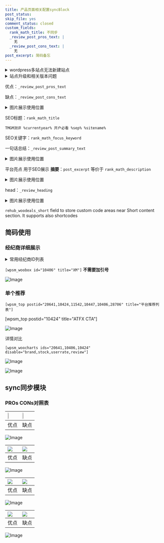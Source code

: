 ```yaml
---
title: 产品页面相关配置syncBlock
post_status: 
skip_file: yes
comment_status: closed
custom_fields:
  rank_math_title: 不同步
  _review_post_pros_text: |
    无
  _review_post_cons_text: |
    无
post_excerpt: 简码备忘
---
```

<details><summary>wordpress多站点无法新建站点</summary>

<li>和报错需要清理cookies一样的原因</li>
<li>wp-config.php里面<code>define( 'SUBDOMAIN_INSTALL', false );//子域名安装</code></li>
<li>新建子站点是用<code>define( 'SUBDOMAIN_INSTALL', true);//子域名安装</code> 完成以后，改成<code>false</code></li>
</details>

<details><summary>站点升级和相关版本问题</summary>

<p>wordpress：5.9.9
woocommerce：7.5.1
出现问题的地方：主题选项里面>><strong>Product layout >>compact style</strong></p>
<p>如何出现没有用过的字段 导致无法保存。先导出配置 然后进行修改，后面再次恢复即可。</p>
<p>出现部分字段无法显示时，需要返回默认布局后，对产品进行保存就好了。</p>
<p></p>
</details>

优点：`_review_post_pros_text`

缺点：`_review_post_cons_text`

<details><summary>图片展示使用位置</summary>

<img src="https://prod-files-secure.s3.us-west-2.amazonaws.com/39ed1227-6d7d-4570-be36-9ccd4a2c4241/f51d3d83-55d4-4bdf-9604-f37ec77ab556/Untitled.png?X-Amz-Algorithm=AWS4-HMAC-SHA256&X-Amz-Content-Sha256=UNSIGNED-PAYLOAD&X-Amz-Credential=ASIAZI2LB46633VFF5AE%2F20250211%2Fus-west-2%2Fs3%2Faws4_request&X-Amz-Date=20250211T105520Z&X-Amz-Expires=3600&X-Amz-Security-Token=IQoJb3JpZ2luX2VjELv%2F%2F%2F%2F%2F%2F%2F%2F%2F%2FwEaCXVzLXdlc3QtMiJHMEUCIQCD7iaMSw9teRlApkp9t%2FsIY8TkSOKt7SRQTwi7pX4xgQIgdz8kbcc4IVDKEj4lElQWHhdM78wC%2B4T30qHzicDw9joqiAQI1P%2F%2F%2F%2F%2F%2F%2F%2F%2F%2FARAAGgw2Mzc0MjMxODM4MDUiDOtIhUHp5YbKLcH3KircAxEaTy85K09lpjawYMAYReuypMuStQjakp9ZPYuXZ8WWhnG3P%2FN%2FeAe%2FeEB0MfwDXYDp2UYXVCfav3DWtRGHc1ZJpOhFkhFcErHyZJd7EF48rtBBi8Ksv7jItd4w7fqVYHkKgEISTKIqWhdPPRGpLfzC%2B6ExVvRX7T711c5BWI7tuIbjLnvYp2BQT7zJIcUeCmW%2Bz980qezP8rSlRTliZz%2FoYzretKZFNGQpO3UeyRnmw%2B2hagKtRssMQJ35QPpFFaKDYOFTtoajRPBgWJmDtcHiufkUlv4a8I5twFNG0Ve4TkLuHLOrq8PJl9R0AhFYBNpPeDNJE0plncpRYfA2A8XSmqnPhFdvuuZDShhyRy7NO6dTY%2BTowAU66Y3ly8vagSn7ZYmvjQDRcuZwD255An%2F3ctCPbqzLTKckYxqJWzajPlk1OGkHq8xV3EKYfQIdMlk49GCmh9KoVPiLxCJV8HBmOCgj9ZQjk%2BTZ8vtHPwW3Nca7jKsKYJlojkswGwYnIYipdhdQNGYn%2BLp%2F7wQKqLQ93jmi51KEvpZkGLAyECDNdEO8S9KwqcHvaYFMEemHMy1encE%2BuRo%2F0pknYwQzE%2BHfv5ea81Irnpc6SU0ClZRrGWiF2ILOPV1qID2GMMTRrL0GOqUBXYt0YfrS%2BwLTonUQz%2F0D9FDflt65b9%2BQH34j7HPVvkDMdYtiWXNsYFz9EJw2OWZImvkQx9R4cjsvGfalrPi58fCmyDm8rbThr71%2BJJjJCDLZFwkBSA2cuq5j7bOqtTW9NJDYNRs%2BzMA9iXsBxPDU1ZXsutlT8eN1rNZ3aCMczV61xqKo7n%2FNfW1LthEKuIezhfgIdiz9yEN0uodSrEz8YELC0K1s&X-Amz-Signature=f4e5858720f8962db0b12974417f0ca1aa40496afd427686b9694f672b028e4a&X-Amz-SignedHeaders=host&x-id=GetObject" alt="Image">
</details>

SEO标题：`rank_math_title`

`TMGM测评 %currentyear% 开户必看 %sep% %sitename%`

SEO关键字：`rank_math_focus_keyword`

一句话总结：`_review_post_summary_text`

<details><summary>图片展示使用位置</summary>

<img src="https://prod-files-secure.s3.us-west-2.amazonaws.com/39ed1227-6d7d-4570-be36-9ccd4a2c4241/4b96a922-296c-4f4e-8630-d1c870cbce01/Untitled.png?X-Amz-Algorithm=AWS4-HMAC-SHA256&X-Amz-Content-Sha256=UNSIGNED-PAYLOAD&X-Amz-Credential=ASIAZI2LB466QXNHSOML%2F20250211%2Fus-west-2%2Fs3%2Faws4_request&X-Amz-Date=20250211T105521Z&X-Amz-Expires=3600&X-Amz-Security-Token=IQoJb3JpZ2luX2VjELv%2F%2F%2F%2F%2F%2F%2F%2F%2F%2FwEaCXVzLXdlc3QtMiJHMEUCIHZHxxl3eG4AGRbc7zFTUgmTKwubMt7YNvKY071Bz9EpAiEAz%2FQD4tsybgpzQOV1ELhvivH0TGkYRT5nqTsKSAwmxpUqiAQI1P%2F%2F%2F%2F%2F%2F%2F%2F%2F%2FARAAGgw2Mzc0MjMxODM4MDUiDJLc0EJkhq1wuDwiRSrcA5b%2F59qR72aefn2lre7iVqHRFXH3kb6MVjlL3wIfEh1cCDS5zqXJAA9tKva9%2B1WVLeLoPjmODflSexDVW8%2BJORUkyote7AhbbhEi7hQ386IFbC3HRzpYve7%2Foc8%2B0WsPWWr5UMXLcuVBIBmwd024kjnsksKye95l%2B5CAAUqRhGhwvyfGT3%2Ff%2BbUdi4LqNEVhS13GLcZqxGmTkZeJK6xk7TGLJBaaOvFtWPiY2Kc4Smo7XoMNR75Q4by%2F1AeST2q9us8fXQeVNke4qU6hvjhHe4Q0yRi9ph0EcnOl6QZDXQlyMWXRA%2FZ8l1xlHPDtxF1eHBaP6nh7S%2BUhbAq%2BEGlqGVPQtKE11vUc2V%2FUMmrmis3%2Ff8j5KDQFViLNawprDWjuxoEcfmuLpURDj2qtz4FMfxL7sJFhrp1jyDauGD7fosQTSTbYKPq3wUoqkjJgyD0gfi4D8l8P8zOcw4khRC7PeyN56PsYjTVJy60hlFAIyn0tPT0M4hprbYSPhExNSUQ8SFFM2f0VOERnaRas%2F1d5l1lkSk%2B6qi1jo0eftt58S9U39%2FMlIlJzfrt%2FYnrx3bAJxdq7uAMzahS8g9Rsi0gPZJ8GOumyXwxnmUCynPp%2BUOJb2mrOziLNOSyFjqbGMJjRrL0GOqUBG94pyVlDVhonCk9GFf48wmKTQNylAjAGfBBPIkOoOBOmR5GCCOfYAdNuYg2lEPERCe%2F6DJ2vV%2FdePPEUPgMYTM2%2BNPuDmVk8RN9sEliBVnFdMNIlRf4meYb8YU8OpThIwBqKhDBlhR663LCQXtefJtNU85mM6AaLMV%2FQR%2BKcnoenFAiFqx0nxPB7jJOcOraEJxWF6umWoQaRTycWisI0ohjF7m89&X-Amz-Signature=7c0a4e585ba994b563d89233dd5f596cacb0abdf2b180b9ab608233ffa47dcd2&X-Amz-SignedHeaders=host&x-id=GetObject" alt="Image">
</details>

平台亮点 用于SEO展示 **摘要**：`post_excerpt`  等价于 `rank_math_description`

<details><summary>图片展示使用位置</summary>

<img src="https://prod-files-secure.s3.us-west-2.amazonaws.com/39ed1227-6d7d-4570-be36-9ccd4a2c4241/1ee11f63-b60a-4dfe-a7a7-d58ff23b5d88/Untitled.png?X-Amz-Algorithm=AWS4-HMAC-SHA256&X-Amz-Content-Sha256=UNSIGNED-PAYLOAD&X-Amz-Credential=ASIAZI2LB466TSAGLGB5%2F20250211%2Fus-west-2%2Fs3%2Faws4_request&X-Amz-Date=20250211T105521Z&X-Amz-Expires=3600&X-Amz-Security-Token=IQoJb3JpZ2luX2VjELv%2F%2F%2F%2F%2F%2F%2F%2F%2F%2FwEaCXVzLXdlc3QtMiJHMEUCIQCt9g%2BTpPLNcTczaKxYDAWjUi8sQB3FUkDel7nzRV123gIgTMxbEbqTBvMxH9am8kZOwMiva5HZzQxk4sSASOMoqBIqiAQI1P%2F%2F%2F%2F%2F%2F%2F%2F%2F%2FARAAGgw2Mzc0MjMxODM4MDUiDMEr1re2ILB%2F0HWy4yrcA9DIuMQ4s0%2FQe%2ByxJibHwb1pUkoCzGPpyeodS7zNCeZ3aXh3DWiN1LOpa89PfDxDg0l7Bf6EppBzQC%2B%2FOJaIyqpqVX57rWp853HRZN8B2VnDo73ECCj4Ztj4JL%2F3PDOyIP5lVQgBKaRswPhCKpIuc1LyM1QeFiBKwYPR2fatd8wtZZJbp3van5ivWNdzzpZ5KsKe18qpifWCquiQPZ%2B6F7UbljSmvSyKluhs%2BbRTIYEUGKfjJ%2B12uBlDJIFa2FBdtKR6wu4fK8wmlYVkFmc1PurYzQdUuarVKpsPmvGxRFRKVrmu6EHdjZ7sKxG4IF%2BhA9uANPEWuMKyRwWO3gouv5TgIOsweyRVMOrcPWEmWUvpyPVSNJmhUtu3PS5Yt%2BRwFAxLjB04YJrAXV4ImCwBxL3X09z%2F1ztD8rUZhsn5GfAfcb40nCgReyngwhTioXEnD1VbInfmYfeIf62MOf2NduYZUMaheJ9jqC7mXA2tX%2BkC7hT1OlSnif%2F%2FHgGbHGolEV2WPKYlF0JGD4DWHtPrjS02TkDQ3r5JD3Qv5RCQWichUaw3dP2qmCdIxG%2BlBperbV376d1jCY8giAgBcyZKur1Ho%2FDqFES8%2BDIWV3xHQjC%2FaJmjqmxfFiQp8ai2MP%2FRrL0GOqUBCK1Wb%2FcSidu3hU619kjzgeubkIqiheLCUQW4V4%2B1PVouWVpV8GM3UdIOpW1sWhrYXB1ftXCxNImJ%2F1kWEbmdKHJ7zwPmiZYO5XtszZjWpE5zGjJVUMLsXo86aGQQQBO2vo3Aha%2FjkWlm5Qp93Na2FBL%2FzT0Ytkzi9Jyua9lH856fJX09gMlPiZe%2BsSe45DSBWADtHLF5lEeJgRmeksG48gX0VPOi&X-Amz-Signature=21c9f1244d685b2c385006233e0d5379f76ec94848a379f6b5e949cd83e9557a&X-Amz-SignedHeaders=host&x-id=GetObject" alt="Image">
<img src="https://prod-files-secure.s3.us-west-2.amazonaws.com/39ed1227-6d7d-4570-be36-9ccd4a2c4241/ad4118b5-78d8-4fbe-801e-3b29b5d99c01/Untitled.png?X-Amz-Algorithm=AWS4-HMAC-SHA256&X-Amz-Content-Sha256=UNSIGNED-PAYLOAD&X-Amz-Credential=ASIAZI2LB466TSAGLGB5%2F20250211%2Fus-west-2%2Fs3%2Faws4_request&X-Amz-Date=20250211T105521Z&X-Amz-Expires=3600&X-Amz-Security-Token=IQoJb3JpZ2luX2VjELv%2F%2F%2F%2F%2F%2F%2F%2F%2F%2FwEaCXVzLXdlc3QtMiJHMEUCIQCt9g%2BTpPLNcTczaKxYDAWjUi8sQB3FUkDel7nzRV123gIgTMxbEbqTBvMxH9am8kZOwMiva5HZzQxk4sSASOMoqBIqiAQI1P%2F%2F%2F%2F%2F%2F%2F%2F%2F%2FARAAGgw2Mzc0MjMxODM4MDUiDMEr1re2ILB%2F0HWy4yrcA9DIuMQ4s0%2FQe%2ByxJibHwb1pUkoCzGPpyeodS7zNCeZ3aXh3DWiN1LOpa89PfDxDg0l7Bf6EppBzQC%2B%2FOJaIyqpqVX57rWp853HRZN8B2VnDo73ECCj4Ztj4JL%2F3PDOyIP5lVQgBKaRswPhCKpIuc1LyM1QeFiBKwYPR2fatd8wtZZJbp3van5ivWNdzzpZ5KsKe18qpifWCquiQPZ%2B6F7UbljSmvSyKluhs%2BbRTIYEUGKfjJ%2B12uBlDJIFa2FBdtKR6wu4fK8wmlYVkFmc1PurYzQdUuarVKpsPmvGxRFRKVrmu6EHdjZ7sKxG4IF%2BhA9uANPEWuMKyRwWO3gouv5TgIOsweyRVMOrcPWEmWUvpyPVSNJmhUtu3PS5Yt%2BRwFAxLjB04YJrAXV4ImCwBxL3X09z%2F1ztD8rUZhsn5GfAfcb40nCgReyngwhTioXEnD1VbInfmYfeIf62MOf2NduYZUMaheJ9jqC7mXA2tX%2BkC7hT1OlSnif%2F%2FHgGbHGolEV2WPKYlF0JGD4DWHtPrjS02TkDQ3r5JD3Qv5RCQWichUaw3dP2qmCdIxG%2BlBperbV376d1jCY8giAgBcyZKur1Ho%2FDqFES8%2BDIWV3xHQjC%2FaJmjqmxfFiQp8ai2MP%2FRrL0GOqUBCK1Wb%2FcSidu3hU619kjzgeubkIqiheLCUQW4V4%2B1PVouWVpV8GM3UdIOpW1sWhrYXB1ftXCxNImJ%2F1kWEbmdKHJ7zwPmiZYO5XtszZjWpE5zGjJVUMLsXo86aGQQQBO2vo3Aha%2FjkWlm5Qp93Na2FBL%2FzT0Ytkzi9Jyua9lH856fJX09gMlPiZe%2BsSe45DSBWADtHLF5lEeJgRmeksG48gX0VPOi&X-Amz-Signature=9f98a74c3396b77da2a62ba01ae9ec6aec9ff02ed249f7f58566b8965763ad0c&X-Amz-SignedHeaders=host&x-id=GetObject" alt="Image">
<img src="https://prod-files-secure.s3.us-west-2.amazonaws.com/39ed1227-6d7d-4570-be36-9ccd4a2c4241/a38cf7c9-a79c-4b64-9e94-13589fe0758b/Untitled.png?X-Amz-Algorithm=AWS4-HMAC-SHA256&X-Amz-Content-Sha256=UNSIGNED-PAYLOAD&X-Amz-Credential=ASIAZI2LB466TSAGLGB5%2F20250211%2Fus-west-2%2Fs3%2Faws4_request&X-Amz-Date=20250211T105521Z&X-Amz-Expires=3600&X-Amz-Security-Token=IQoJb3JpZ2luX2VjELv%2F%2F%2F%2F%2F%2F%2F%2F%2F%2FwEaCXVzLXdlc3QtMiJHMEUCIQCt9g%2BTpPLNcTczaKxYDAWjUi8sQB3FUkDel7nzRV123gIgTMxbEbqTBvMxH9am8kZOwMiva5HZzQxk4sSASOMoqBIqiAQI1P%2F%2F%2F%2F%2F%2F%2F%2F%2F%2FARAAGgw2Mzc0MjMxODM4MDUiDMEr1re2ILB%2F0HWy4yrcA9DIuMQ4s0%2FQe%2ByxJibHwb1pUkoCzGPpyeodS7zNCeZ3aXh3DWiN1LOpa89PfDxDg0l7Bf6EppBzQC%2B%2FOJaIyqpqVX57rWp853HRZN8B2VnDo73ECCj4Ztj4JL%2F3PDOyIP5lVQgBKaRswPhCKpIuc1LyM1QeFiBKwYPR2fatd8wtZZJbp3van5ivWNdzzpZ5KsKe18qpifWCquiQPZ%2B6F7UbljSmvSyKluhs%2BbRTIYEUGKfjJ%2B12uBlDJIFa2FBdtKR6wu4fK8wmlYVkFmc1PurYzQdUuarVKpsPmvGxRFRKVrmu6EHdjZ7sKxG4IF%2BhA9uANPEWuMKyRwWO3gouv5TgIOsweyRVMOrcPWEmWUvpyPVSNJmhUtu3PS5Yt%2BRwFAxLjB04YJrAXV4ImCwBxL3X09z%2F1ztD8rUZhsn5GfAfcb40nCgReyngwhTioXEnD1VbInfmYfeIf62MOf2NduYZUMaheJ9jqC7mXA2tX%2BkC7hT1OlSnif%2F%2FHgGbHGolEV2WPKYlF0JGD4DWHtPrjS02TkDQ3r5JD3Qv5RCQWichUaw3dP2qmCdIxG%2BlBperbV376d1jCY8giAgBcyZKur1Ho%2FDqFES8%2BDIWV3xHQjC%2FaJmjqmxfFiQp8ai2MP%2FRrL0GOqUBCK1Wb%2FcSidu3hU619kjzgeubkIqiheLCUQW4V4%2B1PVouWVpV8GM3UdIOpW1sWhrYXB1ftXCxNImJ%2F1kWEbmdKHJ7zwPmiZYO5XtszZjWpE5zGjJVUMLsXo86aGQQQBO2vo3Aha%2FjkWlm5Qp93Na2FBL%2FzT0Ytkzi9Jyua9lH856fJX09gMlPiZe%2BsSe45DSBWADtHLF5lEeJgRmeksG48gX0VPOi&X-Amz-Signature=b060c953ceb76f613f505632b5d0af8000845f5de32e399face7cf1a26fb3978&X-Amz-SignedHeaders=host&x-id=GetObject" alt="Image">
<img src="https://prod-files-secure.s3.us-west-2.amazonaws.com/39ed1227-6d7d-4570-be36-9ccd4a2c4241/7da6fc1e-d2ac-42ae-8c75-cb5749aa18f6/Untitled.png?X-Amz-Algorithm=AWS4-HMAC-SHA256&X-Amz-Content-Sha256=UNSIGNED-PAYLOAD&X-Amz-Credential=ASIAZI2LB466TSAGLGB5%2F20250211%2Fus-west-2%2Fs3%2Faws4_request&X-Amz-Date=20250211T105521Z&X-Amz-Expires=3600&X-Amz-Security-Token=IQoJb3JpZ2luX2VjELv%2F%2F%2F%2F%2F%2F%2F%2F%2F%2FwEaCXVzLXdlc3QtMiJHMEUCIQCt9g%2BTpPLNcTczaKxYDAWjUi8sQB3FUkDel7nzRV123gIgTMxbEbqTBvMxH9am8kZOwMiva5HZzQxk4sSASOMoqBIqiAQI1P%2F%2F%2F%2F%2F%2F%2F%2F%2F%2FARAAGgw2Mzc0MjMxODM4MDUiDMEr1re2ILB%2F0HWy4yrcA9DIuMQ4s0%2FQe%2ByxJibHwb1pUkoCzGPpyeodS7zNCeZ3aXh3DWiN1LOpa89PfDxDg0l7Bf6EppBzQC%2B%2FOJaIyqpqVX57rWp853HRZN8B2VnDo73ECCj4Ztj4JL%2F3PDOyIP5lVQgBKaRswPhCKpIuc1LyM1QeFiBKwYPR2fatd8wtZZJbp3van5ivWNdzzpZ5KsKe18qpifWCquiQPZ%2B6F7UbljSmvSyKluhs%2BbRTIYEUGKfjJ%2B12uBlDJIFa2FBdtKR6wu4fK8wmlYVkFmc1PurYzQdUuarVKpsPmvGxRFRKVrmu6EHdjZ7sKxG4IF%2BhA9uANPEWuMKyRwWO3gouv5TgIOsweyRVMOrcPWEmWUvpyPVSNJmhUtu3PS5Yt%2BRwFAxLjB04YJrAXV4ImCwBxL3X09z%2F1ztD8rUZhsn5GfAfcb40nCgReyngwhTioXEnD1VbInfmYfeIf62MOf2NduYZUMaheJ9jqC7mXA2tX%2BkC7hT1OlSnif%2F%2FHgGbHGolEV2WPKYlF0JGD4DWHtPrjS02TkDQ3r5JD3Qv5RCQWichUaw3dP2qmCdIxG%2BlBperbV376d1jCY8giAgBcyZKur1Ho%2FDqFES8%2BDIWV3xHQjC%2FaJmjqmxfFiQp8ai2MP%2FRrL0GOqUBCK1Wb%2FcSidu3hU619kjzgeubkIqiheLCUQW4V4%2B1PVouWVpV8GM3UdIOpW1sWhrYXB1ftXCxNImJ%2F1kWEbmdKHJ7zwPmiZYO5XtszZjWpE5zGjJVUMLsXo86aGQQQBO2vo3Aha%2FjkWlm5Qp93Na2FBL%2FzT0Ytkzi9Jyua9lH856fJX09gMlPiZe%2BsSe45DSBWADtHLF5lEeJgRmeksG48gX0VPOi&X-Amz-Signature=8cce5675367c26b44e06ac2df025a3aa60df130e54176ae07d854f1e24159860&X-Amz-SignedHeaders=host&x-id=GetObject" alt="Image">
<img src="https://prod-files-secure.s3.us-west-2.amazonaws.com/39ed1227-6d7d-4570-be36-9ccd4a2c4241/7e97f40a-eaee-47f5-b2f9-475f96808fa7/Untitled.png?X-Amz-Algorithm=AWS4-HMAC-SHA256&X-Amz-Content-Sha256=UNSIGNED-PAYLOAD&X-Amz-Credential=ASIAZI2LB466TSAGLGB5%2F20250211%2Fus-west-2%2Fs3%2Faws4_request&X-Amz-Date=20250211T105521Z&X-Amz-Expires=3600&X-Amz-Security-Token=IQoJb3JpZ2luX2VjELv%2F%2F%2F%2F%2F%2F%2F%2F%2F%2FwEaCXVzLXdlc3QtMiJHMEUCIQCt9g%2BTpPLNcTczaKxYDAWjUi8sQB3FUkDel7nzRV123gIgTMxbEbqTBvMxH9am8kZOwMiva5HZzQxk4sSASOMoqBIqiAQI1P%2F%2F%2F%2F%2F%2F%2F%2F%2F%2FARAAGgw2Mzc0MjMxODM4MDUiDMEr1re2ILB%2F0HWy4yrcA9DIuMQ4s0%2FQe%2ByxJibHwb1pUkoCzGPpyeodS7zNCeZ3aXh3DWiN1LOpa89PfDxDg0l7Bf6EppBzQC%2B%2FOJaIyqpqVX57rWp853HRZN8B2VnDo73ECCj4Ztj4JL%2F3PDOyIP5lVQgBKaRswPhCKpIuc1LyM1QeFiBKwYPR2fatd8wtZZJbp3van5ivWNdzzpZ5KsKe18qpifWCquiQPZ%2B6F7UbljSmvSyKluhs%2BbRTIYEUGKfjJ%2B12uBlDJIFa2FBdtKR6wu4fK8wmlYVkFmc1PurYzQdUuarVKpsPmvGxRFRKVrmu6EHdjZ7sKxG4IF%2BhA9uANPEWuMKyRwWO3gouv5TgIOsweyRVMOrcPWEmWUvpyPVSNJmhUtu3PS5Yt%2BRwFAxLjB04YJrAXV4ImCwBxL3X09z%2F1ztD8rUZhsn5GfAfcb40nCgReyngwhTioXEnD1VbInfmYfeIf62MOf2NduYZUMaheJ9jqC7mXA2tX%2BkC7hT1OlSnif%2F%2FHgGbHGolEV2WPKYlF0JGD4DWHtPrjS02TkDQ3r5JD3Qv5RCQWichUaw3dP2qmCdIxG%2BlBperbV376d1jCY8giAgBcyZKur1Ho%2FDqFES8%2BDIWV3xHQjC%2FaJmjqmxfFiQp8ai2MP%2FRrL0GOqUBCK1Wb%2FcSidu3hU619kjzgeubkIqiheLCUQW4V4%2B1PVouWVpV8GM3UdIOpW1sWhrYXB1ftXCxNImJ%2F1kWEbmdKHJ7zwPmiZYO5XtszZjWpE5zGjJVUMLsXo86aGQQQBO2vo3Aha%2FjkWlm5Qp93Na2FBL%2FzT0Ytkzi9Jyua9lH856fJX09gMlPiZe%2BsSe45DSBWADtHLF5lEeJgRmeksG48gX0VPOi&X-Amz-Signature=5db74aed5cc0b45f980ef14d4ff209b5110b0885f713a9d4e91be667ecc7607d&X-Amz-SignedHeaders=host&x-id=GetObject" alt="Image">
</details>

head：`_review_heading`

<details><summary>图片展示使用位置</summary>

<img src="https://prod-files-secure.s3.us-west-2.amazonaws.com/39ed1227-6d7d-4570-be36-9ccd4a2c4241/3a4650ad-9887-415c-889a-edd51fa54f27/Untitled.png?X-Amz-Algorithm=AWS4-HMAC-SHA256&X-Amz-Content-Sha256=UNSIGNED-PAYLOAD&X-Amz-Credential=ASIAZI2LB4664OKR2U75%2F20250211%2Fus-west-2%2Fs3%2Faws4_request&X-Amz-Date=20250211T105522Z&X-Amz-Expires=3600&X-Amz-Security-Token=IQoJb3JpZ2luX2VjELv%2F%2F%2F%2F%2F%2F%2F%2F%2F%2FwEaCXVzLXdlc3QtMiJGMEQCIEptuVDJi3OTjeSHrF79RxHA817h6HVRwNYI%2FudEd5QDAiBY9K3GrK2Ls3d0XLYPoiNGbOIHYhnXz2%2FYc3eEhDpFZiqIBAjU%2F%2F%2F%2F%2F%2F%2F%2F%2F%2F8BEAAaDDYzNzQyMzE4MzgwNSIMMA0a3wggvGnVgckVKtwDKp41%2F%2Fz89EYicbvoBAsToL1sHZoLqqBQNYOzIf3htmzZptTtIkDRfHX1VUs0vupM8irbmiGF3eGS6h%2FcN1Tn6%2FSuO0OpMrmfPM0jX2ofG49F3UuCivSDgoGi1shJl5dlKWCE6Chu7a83Lqi73tk59NEk%2Bw%2BUW2JZ9Zu28B9E%2BKsNnTFfibvRAHvUxe6L58RHemF2tYvrDi4CwdVNOoCZrzuSE0MjVN5xDkLtv6qJouiUaxz5oLsIGUcpNvt17cu4bb3n%2BK09Kbrrn0C%2FYwc8vQHUT%2FElygeyjRnieqZab6XCGk9UQQ5O8GJ7YqQoDyki5oKdie2AZI21TDYI0oeu%2BGfxfIOr3yQWZfYU43B4yyqjS%2BBqKmBpKzGZERhba%2B4eiL1FgUhRIvSTRZX7wyLzxEKl1pRTiWnuLMSQmudmP00uc6F9dAOvloyg9mbsPxcdvcSnJsVmxUwfx5aGkXubN30JYVJ10TpICV2DrE5c3b5nuGTFkrkFgtoXlNCSEQeNGx679HQ2cDmJ%2FBM%2BACb6pAebTHBVeDaEIz3eu%2FwjbgVJSYUCRQ8f04DV321lLHUN6GprRq5NNZkfxMkwXyEcD6nD%2Bw%2FJFrUtUaBERkZ0DAZ2ynvzLgNl94O3BD8w4NGsvQY6pgFIJW11VhKhEew6Gn4zKcRGW4UB0Q%2FjnG0%2BmjvxCFs7f7tI5Cl5dlIQhAmUt%2FFuwHVl1q%2B4201wWDjete7Ly6Cwj1WOfWafOb9lbNCO581%2ByPVNk8Wg0ZAthxtZTFXY8rwLIj8dSQj6XH%2FDuL3zS6KDwV8J0z%2BkoWRm6CHYrurxI8X3kihrv4FEus0JLdHIDTLusBNEGahBmj0I5saF1fDycU4BfnkA&X-Amz-Signature=977abb465f764a59d3c0f18ecb76f5da126e3ff6a226d63d0939ded95e75a26b&X-Amz-SignedHeaders=host&x-id=GetObject" alt="Image">
</details>

`rehub_woodeals_short`	field to store custom code areas near Short content section. It supports also shortcodes



## 简码使用

### 经纪商详细展示

<details><summary>常用经纪商ID列表</summary>

<pre><code class="php">嘉盛 ===> 20641  [wpsm_woobox id="20641" title="嘉盛"]
易信easymarkets ===> 11542  [wpsm_woobox id="11542" title="易信easymarkets"]
ATFX外汇 ===> 10424  [wpsm_woobox id="10424" title="ATFX"]
XM ===> 10406  [wpsm_woobox id="10406" title="XM"]
TMGM ===> 29622  [wpsm_woobox id="29622" title="TMGM"]
HYCM ===> 10447  [wpsm_woobox id="10447" title="HYCM"]
fpmarkets澳福外汇 ===> 20639  [wpsm_woobox id="20639" title="fpmarkets澳福外汇"]</code></pre>
</details>

`[wpsm_woobox id="10406" title="XM"]` **不需要加引号**

![Image](https://prod-files-secure.s3.us-west-2.amazonaws.com/39ed1227-6d7d-4570-be36-9ccd4a2c4241/4f898f9d-0fa7-4e43-acd3-ac6bc7be575a/Untitled.png?X-Amz-Algorithm=AWS4-HMAC-SHA256&X-Amz-Content-Sha256=UNSIGNED-PAYLOAD&X-Amz-Credential=ASIAZI2LB4666IT3NTRC%2F20250211%2Fus-west-2%2Fs3%2Faws4_request&X-Amz-Date=20250211T105519Z&X-Amz-Expires=3600&X-Amz-Security-Token=IQoJb3JpZ2luX2VjELv%2F%2F%2F%2F%2F%2F%2F%2F%2F%2FwEaCXVzLXdlc3QtMiJIMEYCIQDez5ZjfJ63FzHM%2FHqvJFJKU5bTXTpuEQVPyPIXLJirYwIhAOl7zGCxseneBt%2B26U%2FgK6uZcFy%2B%2BjN%2FqPq9zB0dsxq7KogECNT%2F%2F%2F%2F%2F%2F%2F%2F%2F%2FwEQABoMNjM3NDIzMTgzODA1Igw8G3AE9kjY0DGX3k4q3ANbWJfJzRDh1pcwrYKWBEOcm2Mvdnkye2la%2FLfPwZNr9blLQlroW4eef9YZ5P0HWIijCspbSsnH%2BRwgoU0V2nRVX6ZaaMzylzNKOGEWzZawRQZwl3hrnJC18wWEei4QbwmJm8PvtuGWDKLWkmr70S7TJK4sP57dckpNZhnrpsWsKbA3i5ykw82gVt0k0prSGoDCC31aw1DsCIBiZy%2Bn8SRZm37U3QAK9vmWn0ih508RjfRsZmQFG3l1ZnU7z1GRZghyxZn3vF86vQcyntqAjkr%2FEcU%2BOf7sIsRxaZgLi1Ui%2FE5NTCvhXuOnCcmWDOkVNNsJ%2BWPWzEbzP9LMh%2F%2FZzsMa0gRQsMG664fyZpWEIEx%2BRbm2bJxNaGypwisX%2FMwKJSmCNCenaLB9Wwewx5%2FoU3dh4X2NhRTBPpBfo%2Bf6wIzXDEHyPZdGir5Dzg2ZskHNyVIijKKSuffbMHT27S4uHM5dJJKD5%2FxL6iAS26qYFrBEykv%2Bl2xTUUGiU0mQGX%2FZ10%2FklhPC7yQyrHVIbmaEd7RGD0iBwA2zEssi5zd50l%2FO1otf9M4mDcP%2BtMD3PYdmcc7zLCP8vqxnWht5DyyJSpbHtDJC8e%2F5blpv9q%2BlQuQgj5JA33kDzcMCVy50HjDd0ay9BjqkAePGTKFSEF0yc7mR13hPIk95ZaVjqYIflx7k5jH7mPSdvOAlkdq8K5PV7qh%2B1PQuHwxH1686%2FT967FfuLZWENPmznRicjhNyNp7PCXy2jEJTnt2RUkHzP%2FV3CyVf%2Fo0HGO6kwHSq1IS57L2wcq4k5Et%2Fal9jiSbqQryZh07SONVT7VCAMZn9gSbcGOtuRbTUR96fEHrui%2F70OU33nqLSl%2FCj3ekc&X-Amz-Signature=60d2b74025406cd1d5838c03430b54357a9d69f467932b4a9f2fe51699a76b0a&X-Amz-SignedHeaders=host&x-id=GetObject)

### 单个推荐
`[wpsm_top postid="20641,10424,11542,10447,10406,28706" title="平台推荐列表"]`

[wpsm_top postid="10424" title="ATFX CTA"]

![Image](https://prod-files-secure.s3.us-west-2.amazonaws.com/39ed1227-6d7d-4570-be36-9ccd4a2c4241/5ac620dc-51a8-48b6-b55d-91f47299193c/Untitled.png?X-Amz-Algorithm=AWS4-HMAC-SHA256&X-Amz-Content-Sha256=UNSIGNED-PAYLOAD&X-Amz-Credential=ASIAZI2LB4666IT3NTRC%2F20250211%2Fus-west-2%2Fs3%2Faws4_request&X-Amz-Date=20250211T105519Z&X-Amz-Expires=3600&X-Amz-Security-Token=IQoJb3JpZ2luX2VjELv%2F%2F%2F%2F%2F%2F%2F%2F%2F%2FwEaCXVzLXdlc3QtMiJIMEYCIQDez5ZjfJ63FzHM%2FHqvJFJKU5bTXTpuEQVPyPIXLJirYwIhAOl7zGCxseneBt%2B26U%2FgK6uZcFy%2B%2BjN%2FqPq9zB0dsxq7KogECNT%2F%2F%2F%2F%2F%2F%2F%2F%2F%2FwEQABoMNjM3NDIzMTgzODA1Igw8G3AE9kjY0DGX3k4q3ANbWJfJzRDh1pcwrYKWBEOcm2Mvdnkye2la%2FLfPwZNr9blLQlroW4eef9YZ5P0HWIijCspbSsnH%2BRwgoU0V2nRVX6ZaaMzylzNKOGEWzZawRQZwl3hrnJC18wWEei4QbwmJm8PvtuGWDKLWkmr70S7TJK4sP57dckpNZhnrpsWsKbA3i5ykw82gVt0k0prSGoDCC31aw1DsCIBiZy%2Bn8SRZm37U3QAK9vmWn0ih508RjfRsZmQFG3l1ZnU7z1GRZghyxZn3vF86vQcyntqAjkr%2FEcU%2BOf7sIsRxaZgLi1Ui%2FE5NTCvhXuOnCcmWDOkVNNsJ%2BWPWzEbzP9LMh%2F%2FZzsMa0gRQsMG664fyZpWEIEx%2BRbm2bJxNaGypwisX%2FMwKJSmCNCenaLB9Wwewx5%2FoU3dh4X2NhRTBPpBfo%2Bf6wIzXDEHyPZdGir5Dzg2ZskHNyVIijKKSuffbMHT27S4uHM5dJJKD5%2FxL6iAS26qYFrBEykv%2Bl2xTUUGiU0mQGX%2FZ10%2FklhPC7yQyrHVIbmaEd7RGD0iBwA2zEssi5zd50l%2FO1otf9M4mDcP%2BtMD3PYdmcc7zLCP8vqxnWht5DyyJSpbHtDJC8e%2F5blpv9q%2BlQuQgj5JA33kDzcMCVy50HjDd0ay9BjqkAePGTKFSEF0yc7mR13hPIk95ZaVjqYIflx7k5jH7mPSdvOAlkdq8K5PV7qh%2B1PQuHwxH1686%2FT967FfuLZWENPmznRicjhNyNp7PCXy2jEJTnt2RUkHzP%2FV3CyVf%2Fo0HGO6kwHSq1IS57L2wcq4k5Et%2Fal9jiSbqQryZh07SONVT7VCAMZn9gSbcGOtuRbTUR96fEHrui%2F70OU33nqLSl%2FCj3ekc&X-Amz-Signature=857a8394f1c5c293953375c86ab67abce0233b52b0c71cdccb73a5aea718eadc&X-Amz-SignedHeaders=host&x-id=GetObject)

详情对比

`[wpsm_woocharts ids="20641,10406,10424" disable="brand,stock,userrate,review"]`

![Image](https://prod-files-secure.s3.us-west-2.amazonaws.com/39ed1227-6d7d-4570-be36-9ccd4a2c4241/bf3ba45f-b9f3-4295-8aef-b4a495fd25f4/Untitled.png?X-Amz-Algorithm=AWS4-HMAC-SHA256&X-Amz-Content-Sha256=UNSIGNED-PAYLOAD&X-Amz-Credential=ASIAZI2LB4666IT3NTRC%2F20250211%2Fus-west-2%2Fs3%2Faws4_request&X-Amz-Date=20250211T105519Z&X-Amz-Expires=3600&X-Amz-Security-Token=IQoJb3JpZ2luX2VjELv%2F%2F%2F%2F%2F%2F%2F%2F%2F%2FwEaCXVzLXdlc3QtMiJIMEYCIQDez5ZjfJ63FzHM%2FHqvJFJKU5bTXTpuEQVPyPIXLJirYwIhAOl7zGCxseneBt%2B26U%2FgK6uZcFy%2B%2BjN%2FqPq9zB0dsxq7KogECNT%2F%2F%2F%2F%2F%2F%2F%2F%2F%2FwEQABoMNjM3NDIzMTgzODA1Igw8G3AE9kjY0DGX3k4q3ANbWJfJzRDh1pcwrYKWBEOcm2Mvdnkye2la%2FLfPwZNr9blLQlroW4eef9YZ5P0HWIijCspbSsnH%2BRwgoU0V2nRVX6ZaaMzylzNKOGEWzZawRQZwl3hrnJC18wWEei4QbwmJm8PvtuGWDKLWkmr70S7TJK4sP57dckpNZhnrpsWsKbA3i5ykw82gVt0k0prSGoDCC31aw1DsCIBiZy%2Bn8SRZm37U3QAK9vmWn0ih508RjfRsZmQFG3l1ZnU7z1GRZghyxZn3vF86vQcyntqAjkr%2FEcU%2BOf7sIsRxaZgLi1Ui%2FE5NTCvhXuOnCcmWDOkVNNsJ%2BWPWzEbzP9LMh%2F%2FZzsMa0gRQsMG664fyZpWEIEx%2BRbm2bJxNaGypwisX%2FMwKJSmCNCenaLB9Wwewx5%2FoU3dh4X2NhRTBPpBfo%2Bf6wIzXDEHyPZdGir5Dzg2ZskHNyVIijKKSuffbMHT27S4uHM5dJJKD5%2FxL6iAS26qYFrBEykv%2Bl2xTUUGiU0mQGX%2FZ10%2FklhPC7yQyrHVIbmaEd7RGD0iBwA2zEssi5zd50l%2FO1otf9M4mDcP%2BtMD3PYdmcc7zLCP8vqxnWht5DyyJSpbHtDJC8e%2F5blpv9q%2BlQuQgj5JA33kDzcMCVy50HjDd0ay9BjqkAePGTKFSEF0yc7mR13hPIk95ZaVjqYIflx7k5jH7mPSdvOAlkdq8K5PV7qh%2B1PQuHwxH1686%2FT967FfuLZWENPmznRicjhNyNp7PCXy2jEJTnt2RUkHzP%2FV3CyVf%2Fo0HGO6kwHSq1IS57L2wcq4k5Et%2Fal9jiSbqQryZh07SONVT7VCAMZn9gSbcGOtuRbTUR96fEHrui%2F70OU33nqLSl%2FCj3ekc&X-Amz-Signature=62974b114cc0f306a18efe9850a4a3aacbc4ebb019a383de3fd0098e93c00f15&X-Amz-SignedHeaders=host&x-id=GetObject)

![Image](https://prod-files-secure.s3.us-west-2.amazonaws.com/39ed1227-6d7d-4570-be36-9ccd4a2c4241/30bc56ef-f383-4b48-9768-2ebc9e436ec0/Untitled.png?X-Amz-Algorithm=AWS4-HMAC-SHA256&X-Amz-Content-Sha256=UNSIGNED-PAYLOAD&X-Amz-Credential=ASIAZI2LB4666IT3NTRC%2F20250211%2Fus-west-2%2Fs3%2Faws4_request&X-Amz-Date=20250211T105519Z&X-Amz-Expires=3600&X-Amz-Security-Token=IQoJb3JpZ2luX2VjELv%2F%2F%2F%2F%2F%2F%2F%2F%2F%2FwEaCXVzLXdlc3QtMiJIMEYCIQDez5ZjfJ63FzHM%2FHqvJFJKU5bTXTpuEQVPyPIXLJirYwIhAOl7zGCxseneBt%2B26U%2FgK6uZcFy%2B%2BjN%2FqPq9zB0dsxq7KogECNT%2F%2F%2F%2F%2F%2F%2F%2F%2F%2FwEQABoMNjM3NDIzMTgzODA1Igw8G3AE9kjY0DGX3k4q3ANbWJfJzRDh1pcwrYKWBEOcm2Mvdnkye2la%2FLfPwZNr9blLQlroW4eef9YZ5P0HWIijCspbSsnH%2BRwgoU0V2nRVX6ZaaMzylzNKOGEWzZawRQZwl3hrnJC18wWEei4QbwmJm8PvtuGWDKLWkmr70S7TJK4sP57dckpNZhnrpsWsKbA3i5ykw82gVt0k0prSGoDCC31aw1DsCIBiZy%2Bn8SRZm37U3QAK9vmWn0ih508RjfRsZmQFG3l1ZnU7z1GRZghyxZn3vF86vQcyntqAjkr%2FEcU%2BOf7sIsRxaZgLi1Ui%2FE5NTCvhXuOnCcmWDOkVNNsJ%2BWPWzEbzP9LMh%2F%2FZzsMa0gRQsMG664fyZpWEIEx%2BRbm2bJxNaGypwisX%2FMwKJSmCNCenaLB9Wwewx5%2FoU3dh4X2NhRTBPpBfo%2Bf6wIzXDEHyPZdGir5Dzg2ZskHNyVIijKKSuffbMHT27S4uHM5dJJKD5%2FxL6iAS26qYFrBEykv%2Bl2xTUUGiU0mQGX%2FZ10%2FklhPC7yQyrHVIbmaEd7RGD0iBwA2zEssi5zd50l%2FO1otf9M4mDcP%2BtMD3PYdmcc7zLCP8vqxnWht5DyyJSpbHtDJC8e%2F5blpv9q%2BlQuQgj5JA33kDzcMCVy50HjDd0ay9BjqkAePGTKFSEF0yc7mR13hPIk95ZaVjqYIflx7k5jH7mPSdvOAlkdq8K5PV7qh%2B1PQuHwxH1686%2FT967FfuLZWENPmznRicjhNyNp7PCXy2jEJTnt2RUkHzP%2FV3CyVf%2Fo0HGO6kwHSq1IS57L2wcq4k5Et%2Fal9jiSbqQryZh07SONVT7VCAMZn9gSbcGOtuRbTUR96fEHrui%2F70OU33nqLSl%2FCj3ekc&X-Amz-Signature=17be2b568e352723760fde2dbe5783e46e94819775d3d260f7460be622ee7179&X-Amz-SignedHeaders=host&x-id=GetObject)

## sync同步模块

### PROs CONs对照表

| <img src="https://cdn.ifttt.fun/gh/jarlin8/OSS@main/icons/customize/pros.svg" height="auto" width="37.3%"> | <img src="https://cdn.ifttt.fun/gh/jarlin8/OSS@main/icons/customize/cons.svg" height="auto" width="28.8%"> |
| :--- | :--- |
| 优点 | 缺点 |

![Image](https://prod-files-secure.s3.us-west-2.amazonaws.com/39ed1227-6d7d-4570-be36-9ccd4a2c4241/8742b755-dfb5-4004-9a5f-d6e561664bd8/Untitled.png?X-Amz-Algorithm=AWS4-HMAC-SHA256&X-Amz-Content-Sha256=UNSIGNED-PAYLOAD&X-Amz-Credential=ASIAZI2LB4666IT3NTRC%2F20250211%2Fus-west-2%2Fs3%2Faws4_request&X-Amz-Date=20250211T105519Z&X-Amz-Expires=3600&X-Amz-Security-Token=IQoJb3JpZ2luX2VjELv%2F%2F%2F%2F%2F%2F%2F%2F%2F%2FwEaCXVzLXdlc3QtMiJIMEYCIQDez5ZjfJ63FzHM%2FHqvJFJKU5bTXTpuEQVPyPIXLJirYwIhAOl7zGCxseneBt%2B26U%2FgK6uZcFy%2B%2BjN%2FqPq9zB0dsxq7KogECNT%2F%2F%2F%2F%2F%2F%2F%2F%2F%2FwEQABoMNjM3NDIzMTgzODA1Igw8G3AE9kjY0DGX3k4q3ANbWJfJzRDh1pcwrYKWBEOcm2Mvdnkye2la%2FLfPwZNr9blLQlroW4eef9YZ5P0HWIijCspbSsnH%2BRwgoU0V2nRVX6ZaaMzylzNKOGEWzZawRQZwl3hrnJC18wWEei4QbwmJm8PvtuGWDKLWkmr70S7TJK4sP57dckpNZhnrpsWsKbA3i5ykw82gVt0k0prSGoDCC31aw1DsCIBiZy%2Bn8SRZm37U3QAK9vmWn0ih508RjfRsZmQFG3l1ZnU7z1GRZghyxZn3vF86vQcyntqAjkr%2FEcU%2BOf7sIsRxaZgLi1Ui%2FE5NTCvhXuOnCcmWDOkVNNsJ%2BWPWzEbzP9LMh%2F%2FZzsMa0gRQsMG664fyZpWEIEx%2BRbm2bJxNaGypwisX%2FMwKJSmCNCenaLB9Wwewx5%2FoU3dh4X2NhRTBPpBfo%2Bf6wIzXDEHyPZdGir5Dzg2ZskHNyVIijKKSuffbMHT27S4uHM5dJJKD5%2FxL6iAS26qYFrBEykv%2Bl2xTUUGiU0mQGX%2FZ10%2FklhPC7yQyrHVIbmaEd7RGD0iBwA2zEssi5zd50l%2FO1otf9M4mDcP%2BtMD3PYdmcc7zLCP8vqxnWht5DyyJSpbHtDJC8e%2F5blpv9q%2BlQuQgj5JA33kDzcMCVy50HjDd0ay9BjqkAePGTKFSEF0yc7mR13hPIk95ZaVjqYIflx7k5jH7mPSdvOAlkdq8K5PV7qh%2B1PQuHwxH1686%2FT967FfuLZWENPmznRicjhNyNp7PCXy2jEJTnt2RUkHzP%2FV3CyVf%2Fo0HGO6kwHSq1IS57L2wcq4k5Et%2Fal9jiSbqQryZh07SONVT7VCAMZn9gSbcGOtuRbTUR96fEHrui%2F70OU33nqLSl%2FCj3ekc&X-Amz-Signature=9844a17d1359761853cb81b5f0a37053144a8efc835e1f49d2ede0bb615e4e46&X-Amz-SignedHeaders=host&x-id=GetObject)

| <img src="https://cdn.ifttt.fun/gh/jarlin8/OSS@main/icons/customize/pros1.svg" height="auto"> | <img src="https://cdn.ifttt.fun/gh/jarlin8/OSS@main/icons/customize/cons1.svg" height="auto"> |
| :--- | :--- |
| 优点 | 缺点 |

![Image](https://prod-files-secure.s3.us-west-2.amazonaws.com/39ed1227-6d7d-4570-be36-9ccd4a2c4241/806358f8-c9c4-4e17-bb35-c6c76a5397a5/Untitled.png?X-Amz-Algorithm=AWS4-HMAC-SHA256&X-Amz-Content-Sha256=UNSIGNED-PAYLOAD&X-Amz-Credential=ASIAZI2LB4666IT3NTRC%2F20250211%2Fus-west-2%2Fs3%2Faws4_request&X-Amz-Date=20250211T105519Z&X-Amz-Expires=3600&X-Amz-Security-Token=IQoJb3JpZ2luX2VjELv%2F%2F%2F%2F%2F%2F%2F%2F%2F%2FwEaCXVzLXdlc3QtMiJIMEYCIQDez5ZjfJ63FzHM%2FHqvJFJKU5bTXTpuEQVPyPIXLJirYwIhAOl7zGCxseneBt%2B26U%2FgK6uZcFy%2B%2BjN%2FqPq9zB0dsxq7KogECNT%2F%2F%2F%2F%2F%2F%2F%2F%2F%2FwEQABoMNjM3NDIzMTgzODA1Igw8G3AE9kjY0DGX3k4q3ANbWJfJzRDh1pcwrYKWBEOcm2Mvdnkye2la%2FLfPwZNr9blLQlroW4eef9YZ5P0HWIijCspbSsnH%2BRwgoU0V2nRVX6ZaaMzylzNKOGEWzZawRQZwl3hrnJC18wWEei4QbwmJm8PvtuGWDKLWkmr70S7TJK4sP57dckpNZhnrpsWsKbA3i5ykw82gVt0k0prSGoDCC31aw1DsCIBiZy%2Bn8SRZm37U3QAK9vmWn0ih508RjfRsZmQFG3l1ZnU7z1GRZghyxZn3vF86vQcyntqAjkr%2FEcU%2BOf7sIsRxaZgLi1Ui%2FE5NTCvhXuOnCcmWDOkVNNsJ%2BWPWzEbzP9LMh%2F%2FZzsMa0gRQsMG664fyZpWEIEx%2BRbm2bJxNaGypwisX%2FMwKJSmCNCenaLB9Wwewx5%2FoU3dh4X2NhRTBPpBfo%2Bf6wIzXDEHyPZdGir5Dzg2ZskHNyVIijKKSuffbMHT27S4uHM5dJJKD5%2FxL6iAS26qYFrBEykv%2Bl2xTUUGiU0mQGX%2FZ10%2FklhPC7yQyrHVIbmaEd7RGD0iBwA2zEssi5zd50l%2FO1otf9M4mDcP%2BtMD3PYdmcc7zLCP8vqxnWht5DyyJSpbHtDJC8e%2F5blpv9q%2BlQuQgj5JA33kDzcMCVy50HjDd0ay9BjqkAePGTKFSEF0yc7mR13hPIk95ZaVjqYIflx7k5jH7mPSdvOAlkdq8K5PV7qh%2B1PQuHwxH1686%2FT967FfuLZWENPmznRicjhNyNp7PCXy2jEJTnt2RUkHzP%2FV3CyVf%2Fo0HGO6kwHSq1IS57L2wcq4k5Et%2Fal9jiSbqQryZh07SONVT7VCAMZn9gSbcGOtuRbTUR96fEHrui%2F70OU33nqLSl%2FCj3ekc&X-Amz-Signature=cb1504ec79808af099243f631d99fd0f21dc917c6d035e6f42c657e6aeff25c8&X-Amz-SignedHeaders=host&x-id=GetObject)

| <img src="https://cdn.ifttt.fun/gh/jarlin8/OSS@main/icons/customize/pros2.svg" height="auto"> | <img src="https://cdn.ifttt.fun/gh/jarlin8/OSS@main/icons/customize/cons2.svg" height="auto"> |
| :--- | :--- |
| 优点 | 缺点 |

![Image](https://prod-files-secure.s3.us-west-2.amazonaws.com/39ed1227-6d7d-4570-be36-9ccd4a2c4241/a9245ec9-70dd-4005-b534-0d54315fc5f3/Untitled.png?X-Amz-Algorithm=AWS4-HMAC-SHA256&X-Amz-Content-Sha256=UNSIGNED-PAYLOAD&X-Amz-Credential=ASIAZI2LB4666IT3NTRC%2F20250211%2Fus-west-2%2Fs3%2Faws4_request&X-Amz-Date=20250211T105519Z&X-Amz-Expires=3600&X-Amz-Security-Token=IQoJb3JpZ2luX2VjELv%2F%2F%2F%2F%2F%2F%2F%2F%2F%2FwEaCXVzLXdlc3QtMiJIMEYCIQDez5ZjfJ63FzHM%2FHqvJFJKU5bTXTpuEQVPyPIXLJirYwIhAOl7zGCxseneBt%2B26U%2FgK6uZcFy%2B%2BjN%2FqPq9zB0dsxq7KogECNT%2F%2F%2F%2F%2F%2F%2F%2F%2F%2FwEQABoMNjM3NDIzMTgzODA1Igw8G3AE9kjY0DGX3k4q3ANbWJfJzRDh1pcwrYKWBEOcm2Mvdnkye2la%2FLfPwZNr9blLQlroW4eef9YZ5P0HWIijCspbSsnH%2BRwgoU0V2nRVX6ZaaMzylzNKOGEWzZawRQZwl3hrnJC18wWEei4QbwmJm8PvtuGWDKLWkmr70S7TJK4sP57dckpNZhnrpsWsKbA3i5ykw82gVt0k0prSGoDCC31aw1DsCIBiZy%2Bn8SRZm37U3QAK9vmWn0ih508RjfRsZmQFG3l1ZnU7z1GRZghyxZn3vF86vQcyntqAjkr%2FEcU%2BOf7sIsRxaZgLi1Ui%2FE5NTCvhXuOnCcmWDOkVNNsJ%2BWPWzEbzP9LMh%2F%2FZzsMa0gRQsMG664fyZpWEIEx%2BRbm2bJxNaGypwisX%2FMwKJSmCNCenaLB9Wwewx5%2FoU3dh4X2NhRTBPpBfo%2Bf6wIzXDEHyPZdGir5Dzg2ZskHNyVIijKKSuffbMHT27S4uHM5dJJKD5%2FxL6iAS26qYFrBEykv%2Bl2xTUUGiU0mQGX%2FZ10%2FklhPC7yQyrHVIbmaEd7RGD0iBwA2zEssi5zd50l%2FO1otf9M4mDcP%2BtMD3PYdmcc7zLCP8vqxnWht5DyyJSpbHtDJC8e%2F5blpv9q%2BlQuQgj5JA33kDzcMCVy50HjDd0ay9BjqkAePGTKFSEF0yc7mR13hPIk95ZaVjqYIflx7k5jH7mPSdvOAlkdq8K5PV7qh%2B1PQuHwxH1686%2FT967FfuLZWENPmznRicjhNyNp7PCXy2jEJTnt2RUkHzP%2FV3CyVf%2Fo0HGO6kwHSq1IS57L2wcq4k5Et%2Fal9jiSbqQryZh07SONVT7VCAMZn9gSbcGOtuRbTUR96fEHrui%2F70OU33nqLSl%2FCj3ekc&X-Amz-Signature=a1f4dde4d381f5e820e52e022c01579f6662f369ca245f471a32bdeef4af42de&X-Amz-SignedHeaders=host&x-id=GetObject)

| <img src="https://cdn.ifttt.fun/gh/jarlin8/OSS@main/icons/customize/pros3.svg" height="auto"> | <img src="https://cdn.ifttt.fun/gh/jarlin8/OSS@main/icons/customize/cons3.svg" height="auto"> |
| :--- | :--- |
| 优点 | 缺点 |

![Image](https://prod-files-secure.s3.us-west-2.amazonaws.com/39ed1227-6d7d-4570-be36-9ccd4a2c4241/e1e580a2-2e5c-4780-9ff4-19c318fc2284/Untitled.png?X-Amz-Algorithm=AWS4-HMAC-SHA256&X-Amz-Content-Sha256=UNSIGNED-PAYLOAD&X-Amz-Credential=ASIAZI2LB4666IT3NTRC%2F20250211%2Fus-west-2%2Fs3%2Faws4_request&X-Amz-Date=20250211T105519Z&X-Amz-Expires=3600&X-Amz-Security-Token=IQoJb3JpZ2luX2VjELv%2F%2F%2F%2F%2F%2F%2F%2F%2F%2FwEaCXVzLXdlc3QtMiJIMEYCIQDez5ZjfJ63FzHM%2FHqvJFJKU5bTXTpuEQVPyPIXLJirYwIhAOl7zGCxseneBt%2B26U%2FgK6uZcFy%2B%2BjN%2FqPq9zB0dsxq7KogECNT%2F%2F%2F%2F%2F%2F%2F%2F%2F%2FwEQABoMNjM3NDIzMTgzODA1Igw8G3AE9kjY0DGX3k4q3ANbWJfJzRDh1pcwrYKWBEOcm2Mvdnkye2la%2FLfPwZNr9blLQlroW4eef9YZ5P0HWIijCspbSsnH%2BRwgoU0V2nRVX6ZaaMzylzNKOGEWzZawRQZwl3hrnJC18wWEei4QbwmJm8PvtuGWDKLWkmr70S7TJK4sP57dckpNZhnrpsWsKbA3i5ykw82gVt0k0prSGoDCC31aw1DsCIBiZy%2Bn8SRZm37U3QAK9vmWn0ih508RjfRsZmQFG3l1ZnU7z1GRZghyxZn3vF86vQcyntqAjkr%2FEcU%2BOf7sIsRxaZgLi1Ui%2FE5NTCvhXuOnCcmWDOkVNNsJ%2BWPWzEbzP9LMh%2F%2FZzsMa0gRQsMG664fyZpWEIEx%2BRbm2bJxNaGypwisX%2FMwKJSmCNCenaLB9Wwewx5%2FoU3dh4X2NhRTBPpBfo%2Bf6wIzXDEHyPZdGir5Dzg2ZskHNyVIijKKSuffbMHT27S4uHM5dJJKD5%2FxL6iAS26qYFrBEykv%2Bl2xTUUGiU0mQGX%2FZ10%2FklhPC7yQyrHVIbmaEd7RGD0iBwA2zEssi5zd50l%2FO1otf9M4mDcP%2BtMD3PYdmcc7zLCP8vqxnWht5DyyJSpbHtDJC8e%2F5blpv9q%2BlQuQgj5JA33kDzcMCVy50HjDd0ay9BjqkAePGTKFSEF0yc7mR13hPIk95ZaVjqYIflx7k5jH7mPSdvOAlkdq8K5PV7qh%2B1PQuHwxH1686%2FT967FfuLZWENPmznRicjhNyNp7PCXy2jEJTnt2RUkHzP%2FV3CyVf%2Fo0HGO6kwHSq1IS57L2wcq4k5Et%2Fal9jiSbqQryZh07SONVT7VCAMZn9gSbcGOtuRbTUR96fEHrui%2F70OU33nqLSl%2FCj3ekc&X-Amz-Signature=7783baff66605bd2ebdd1746c96a6de0511b270bbab0d3789e907feaaec18511&X-Amz-SignedHeaders=host&x-id=GetObject)